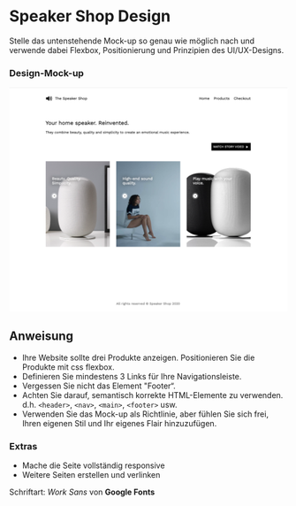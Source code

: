# Speaker Shop Design

Stelle das untenstehende Mock-up so genau wie möglich nach und verwende dabei Flexbox, Positionierung und Prinzipien des UI/UX-Designs.

### Design-Mock-up

![design](./images/mockup.png)

## Anweisung

- Ihre Website sollte drei Produkte anzeigen. Positionieren Sie die Produkte mit css flexbox.
- Definieren Sie mindestens 3 Links für Ihre Navigationsleiste.
- Vergessen Sie nicht das Element "Footer“.
- Achten Sie darauf, semantisch korrekte HTML-Elemente zu verwenden. d.h. `<header>`, `<nav>`, `<main>`, `<footer>` usw.
- Verwenden Sie das Mock-up als Richtlinie, aber fühlen Sie sich frei, Ihren eigenen Stil und Ihr eigenes Flair hinzuzufügen.

### Extras

- Mache die Seite vollständig responsive
- Weitere Seiten erstellen und verlinken

Schriftart: _Work Sans_ von **Google Fonts**
